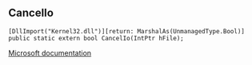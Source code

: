 ## CancelIo

```
[DllImport("Kernel32.dll")][return: MarshalAs(UnmanagedType.Bool)]
public static extern bool CancelIo(IntPtr hFile);
```

[Microsoft documentation](https://docs.microsoft.com/en-us/windows/win32/api/fileapi/nf-fileapi-cancelio)
